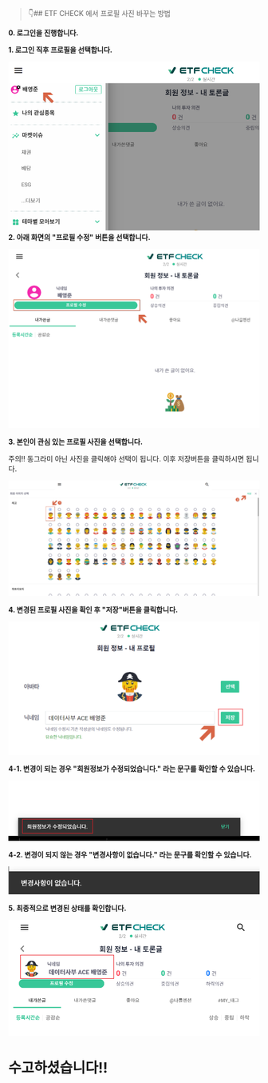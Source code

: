 > :point_down:## ETF CHECK 에서 프로필 사진 바꾸는 방법

**0. 로그인을 진행합니다.**

**1. 로그인 직후 프로필을 선택합니다.**

![이미지](./배영준_설정가기.png)
**2. 아래 화면의 "프로필 수정" 버튼을 선택합니다.**

![이미지](./배영준_프로필버튼.png)

**3. 본인이 관심 있는 프로필 사진을 선택합니다.**

주의!! 동그라미 아닌 사진을 클릭해야 선택이 됩니다.
이후 저장버튼을 클릭하시면 됩니다.

![이미지](./배영준_프로필선택.png)

**4. 변경된 프로필 사진을 확인 후 "저장"버튼을 클릭합니다.**

![이미지](./배영준_저장버튼.png)

**4-1. 변경이 되는 경우 "회원정보가 수정되었습니다." 라는 문구를 확인할 수 있습니다.**

![이미지](./배영준_변경확인ALERT.png)

**4-2. 변경이 되지 않는 경우 "변경사항이 없습니다." 라는 문구를 확인할 수 있습니다.**

![이미지](./배영준_노변경.png)

**5. 최종적으로 변경된 상태를 확인합니다.**

![이미지](./배영준_프로필변경확인.png)

# 수고하셨습니다!!
